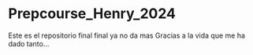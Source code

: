 # Prepcourse_Henry_2024
Este es el repositorio final final ya no da mas
Gracias a la vida que me ha dado tanto...
